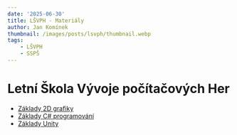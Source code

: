 ```yaml
---
date: '2025-06-30'
title: LŠVPH - Materiály
author: Jan Komínek
thumbnail: /images/posts/lsvph/thumbnail.webp
tags:
    - LŠVPH
    - SSPŠ
---
```


# Letní Škola Vývoje počítačových Her

- [Základy 2D grafiky](./lsvph/2d)
- [Základy C# programování](./lsvph/csharp)
- [Základy Unity](./lsvph/unity)
